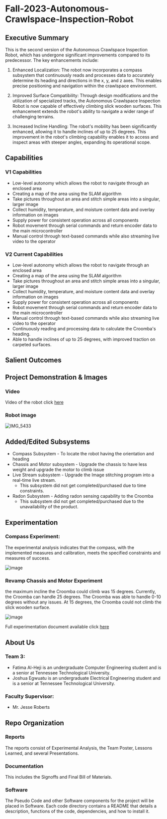 # Fall-2023-Autonomous-Crawlspace-Inspection-Robot 

## Executive Summary

This is the second version of the Autonomous Crawlspace Inspection Robot, which has undergone significant improvements compared to its predecessor. The key enhancements include:

1. Enhanced Localization: The robot now incorporates a compass subsystem that continuously reads and processes data to accurately determine its heading and directions in the x, y, and z axes. This enables precise positioning and navigation within the crawlspace environment.

2. Improved Surface Compatibility: Through design modifications and the utilization of specialized tracks, the Autonomous Crawlspace Inspection Robot is now capable of effectively climbing slick wooden surfaces. This enhancement extends the robot's ability to navigate a wider range of challenging terrains.

3. Increased Incline Handling: The robot's mobility has been significantly enhanced, allowing it to handle inclines of up to 25 degrees. This improvement in the robot's climbing capability enables it to access and inspect areas with steeper angles, expanding its operational scope.
   
## Capabilities
### V1 Capabilities
* Low-level autonomy which allows the robot to navigate through an enclosed area
* Creating a map of the area using the SLAM algorithm
* Take pictures throughout an area and stitch simple areas into a singular, larger image
* Collect humidity, temperature, and moisture content data and overlay information on images
* Supply power for consistent operation across all components
* Robot movement through serial commands and return encoder data to the main microcontroller
* Manual control through text-based commands while also streaming live video to the operator

### V2 Current Capabilities
* Low-level autonomy which allows the robot to navigate through an enclosed area
* Creating a map of the area using the SLAM algorithm
* Take pictures throughout an area and stitch simple areas into a singular, larger image
* Collect humidity, temperature, and moisture content data and overlay information on images
* Supply power for consistent operation across all components
* Robot movement through serial commands and return encoder data to the main microcontroller
* Manual control through text-based commands while also streaming live video to the operator
* Continuously reading and processing data to calculate the Croomba's heading.
* Able to handle inclines of up to 25 degrees, with improved traction on carpeted surfaces.

## Salient Outcomes



## Project Demonstration & Images
### Video
Video of the robot click [here](https://drive.google.com/file/d/1BlidPwFD-7A3Lk9YjZDArSfRcH_MlGhP/view?usp=sharing)

### Robot image 
![IMG_5433](https://github.com/JoshuaEgwuatu/Fall-2023-Autonomous-Crawlspace-Inspection-Robot/assets/110966922/6c96d0ff-0441-4c29-a52a-4b10bfa67e1b)


## Added/Edited Subsystems
- Compass Subsystem - To locate the robot having the orientation and heading 
- Chassis and Motor subsystem - Upgrade the chassis to have less weight and upgrade the motor to climb issue
- Live Stream subsystem - Upgrade the Image stitching program into a real-time live stream.
   - This subsystem did not get completed/purchased due to time constraints. 
- Radon Subsystem - Adding radon sensing capability to the Croomba
   - This subsystem did not get completed/purchased due to the unavailability of the product.

    
## Experimentation
### Compass Experiment:
The experimental analysis indicates that the compass, with the implemented measures and calibration, meets the specified constraints and measures of success.

![image](https://github.com/JoshuaEgwuatu/Fall-2023-Autonomous-Crawlspace-Inspection-Robot/assets/112426690/dfed39f2-4645-45de-870b-5125ebda6661)


### Revamp Chassis and Motor Experiment
the maximum incline the Croomba could climb was 15 degrees. Currently, the Croomba can handle 25 degrees. The Croomba was able to handle 0-10 degrees without any issues. At 15 degrees, the Croomba could not climb the slick wooden surface. 

![image](https://github.com/JoshuaEgwuatu/Fall-2023-Autonomous-Crawlspace-Inspection-Robot/assets/112426690/c9488e06-4436-4792-8eaf-fdb0fc90fd5d)

Full experimentation document available click [here](https://github.com/JoshuaEgwuatu/Fall-2023-Autonomous-Crawlspace-Inspection-Robot/blob/959f4df5862007a06841c948a97f7c722fc72168/Croomba%20V2/Reports/Experimental%20Analysis.md)

## About Us
### Team 3:
- Fatima Al-Heji is an undergraduate Computer Engineering student and is a senior at Tennessee Technological University.
- Joshua Egwuatu is an undergraduate Electrical Engineering student and is a senior at Tennessee Technological University.
 ### Faculty Supervisor:
 - Mr. Jesse Roberts

## Repo Organization

### Reports
The reports consist of Experimental Analysis, the Team Poster, Lessons Learned, and several Presentations.

### Documentation 
This includes the Signoffs and Final Bill of Materials.

### Software 
The Pseudo Code and other Software components for the project will be placed in Software. Each code directory contains a README that details a description, functions of the code, dependencies, and how to install it.

